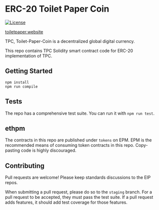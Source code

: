 # ERC-20 Toilet Paper Coin
[![License](http://img.shields.io/:license-mit-blue.svg)](https://github.com/anttiviljami/erc20-toilet-paper-coin/blob/master/LICENSE)

[toiletpaper.website](https://toiletpaper.website)

TPC, Toilet-Paper-Coin is a decentralized global digital currency.

This repo contains TPC Solidity smart contract code for ERC-20 implementation of TPC.

## Getting Started

```
npm install
npm run compile
```

## Tests
The repo has a comprehensive test suite. You can run it with `npm run test`.

## ethpm
The contracts in this repo are published under `tokens` on EPM. EPM is the recommended means of consuming token contracts in this repo. Copy-pasting code is highly discouraged.

## Contributing
Pull requests are welcome! Please keep standards discussions to the EIP repos.

When submitting a pull request, please do so to the `staging` branch. For a pull request to be accepted, they must pass the test suite. If a pull request adds features, it should add test coverage for those features.

